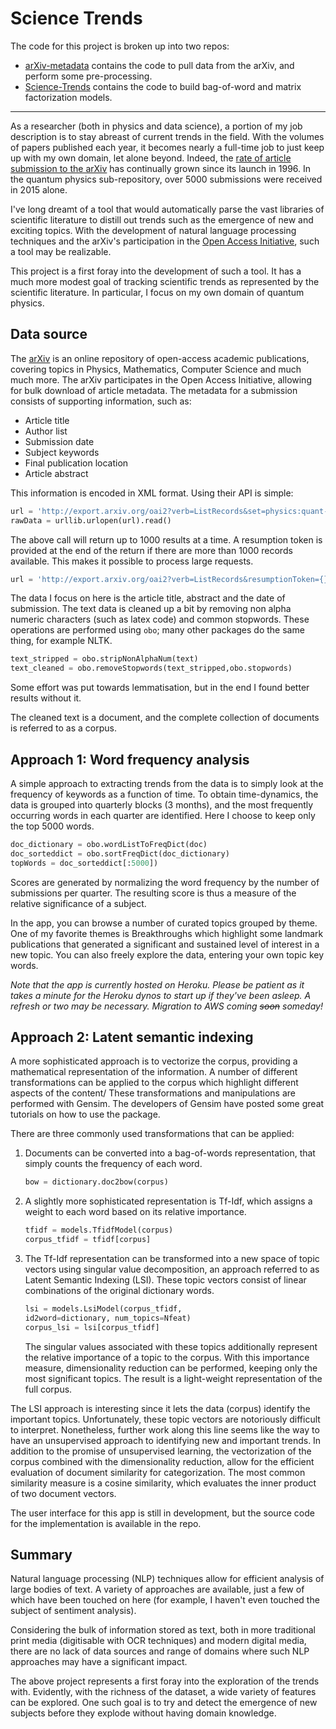 # Science Trends
The code for this project is broken up into two repos:
* [arXiv-metadata](https://github.com/rocksonchang/arXiv-metadata) contains the code to pull data from the arXiv, and perform some pre-processing.
* [Science-Trends](https://github.com/rocksonchang/Science-Trends) contains the code to build bag-of-word and matrix factorization models.
---

As a researcher (both in physics and data science), a portion of my job description is to stay abreast of current trends in the field. With the volumes of papers published each year, it becomes nearly a full-time job to just keep up with my own domain, let alone beyond. Indeed, the [rate of article submission to the arXiv](https://arxiv.org/help/stats/2015_by_area/index) has continually grown since its launch in 1996. In the quantum physics sub-repository, over 5000 submissions were received in 2015 alone. 

I've long dreamt of a tool that would automatically parse the vast libraries of scientific literature to distill out trends such as the emergence of new and exciting topics. With the development of natural language processing techniques and the arXiv's participation in the [Open Access Initiative](https://arxiv.org/help/oa/index), such a tool may be realizable. 

This project is a first foray into the development of such a tool. It has a much more modest goal of tracking scientific trends as represented by the scientific literature. In particular, I focus on my own domain of quantum physics.


## Data source
The [arXiv](https://arxiv.org/) is an online repository of open-access academic publications, covering topics in Physics, Mathematics, Computer Science and much much more. The arXiv participates in the Open Access Initiative, allowing for bulk download of article metadata. The metadata for a submission consists of supporting information, such as:
* Article title
* Author list
* Submission date
* Subject keywords
* Final publication location
* Article abstract

This information is encoded in XML format. Using their API is simple:

```python
url = 'http://export.arxiv.org/oai2?verb=ListRecords&set=physics:quant-ph&metadataPrefix=oai_dc&{}'.format(queryDate)
rawData = urllib.urlopen(url).read()
```
The above call will return up to 1000 results at a time. A resumption token is provided at the end of the return if there are more than 1000 records available. This makes it possible to process large requests.
```python
url = 'http://export.arxiv.org/oai2?verb=ListRecords&resumptionToken={}'.format(token)  
```
The data I focus on here is the article title, abstract and the date of submission. The text data is cleaned up a bit by removing non alpha numeric characters (such as latex code) and common stopwords. These operations are performed using `obo`; many other packages do the same thing, for example NLTK.
```python
text_stripped = obo.stripNonAlphaNum(text)
text_cleaned = obo.removeStopwords(text_stripped,obo.stopwords)
```
Some effort was put towards lemmatisation, but in the end I found better results without it. 

The cleaned text is a document, and the complete collection of documents is referred to as a corpus.


## Approach 1: Word frequency analysis
A simple approach to extracting trends from the data is to simply look at the frequency of keywords as a function of time.  To obtain time-dynamics, the data is grouped into quarterly blocks (3 months), and the most frequently occurring words in each quarter are identified. Here I choose to keep only the top 5000 words.
```python
doc_dictionary = obo.wordListToFreqDict(doc)
doc_sorteddict = obo.sortFreqDict(doc_dictionary)
topWords = doc_sorteddict[:5000])
```
Scores are generated by normalizing the word frequency by the number of submissions per quarter. The resulting score is thus a measure of the relative significance of a subject. 

In the app, you can browse a number of curated topics grouped by theme. One of my favorite themes is Breakthroughs which highlight some landmark publications that generated a significant and sustained level of interest in a new topic. You can also freely explore the data, entering your own topic key words. 

*Note that the app is currently hosted on Heroku. Please be patient as it takes a minute for the Heroku dynos to start up if they've been asleep. A refresh or two may be necessary. Migration to AWS coming ~~soon~~ someday!*

## Approach 2: Latent semantic indexing
A more sophisticated approach is to vectorize the corpus, providing a mathematical representation of the information. A number of different transformations can be applied to the corpus which highlight different aspects of the content/ These transformations and manipulations are performed with Gensim. The developers of Gensim have posted some great tutorials on how to use the package. 

There are three commonly used transformations that can be applied:
1. Documents can be converted into a bag-of-words representation, that simply counts the frequency of each word.
   ```python
   bow = dictionary.doc2bow(corpus)
   ```
2. A slightly more sophisticated representation is Tf-Idf, which assigns a weight to each word based on its relative importance.
   ```python
   tfidf = models.TfidfModel(corpus)
   corpus_tfidf = tfidf[corpus]
   ```
3. The Tf-Idf representation can be transformed into a new space of topic vectors using singular value decomposition, an approach referred to as Latent Semantic Indexing (LSI). These topic vectors consist of linear combinations of the original dictionary words.

   ```python
   lsi = models.LsiModel(corpus_tfidf,       
   id2word=dictionary, num_topics=Nfeat)
   corpus_lsi = lsi[corpus_tfidf]
   ```

   The singular values associated with these topics additionally represent the relative importance of a topic to the corpus. With this importance measure, dimensionality reduction can be performed, keeping only the most significant topics. The result is a light-weight representation of the full corpus.

The LSI approach is interesting since it lets the data (corpus) identify the important topics. Unfortunately, these topic vectors are notoriously difficult to interpret. Nonetheless, further work along this line seems like the way to have an unsupervised approach to identifying new and important trends. In addition to the promise of unsupervised learning, the vectorization of the corpus combined with the dimensionality reduction, allow for the efficient evaluation of document similarity for categorization. The most common similarity measure is a cosine similarity, which evaluates the inner product of two document vectors. 

The user interface for this app is still in development, but the source code for the implementation is available in the repo.

## Summary
Natural language processing (NLP) techniques allow for efficient analysis of large bodies of text. A variety of approaches are available, just a few of which have been touched on here (for example, I haven't even touched the subject of sentiment analysis). 

Considering the bulk of information stored as text, both in more traditional print media (digitisable with OCR techniques) and modern digital media, there are no lack of data sources and range of domains where such NLP approaches may have a significant impact. 

The above project represents a first foray into the exploration of the trends with. Evidently, with the richness of the dataset, a wide variety of features can be explored. One such goal is to try and detect the emergence of new subjects before they explode without having domain knowledge.